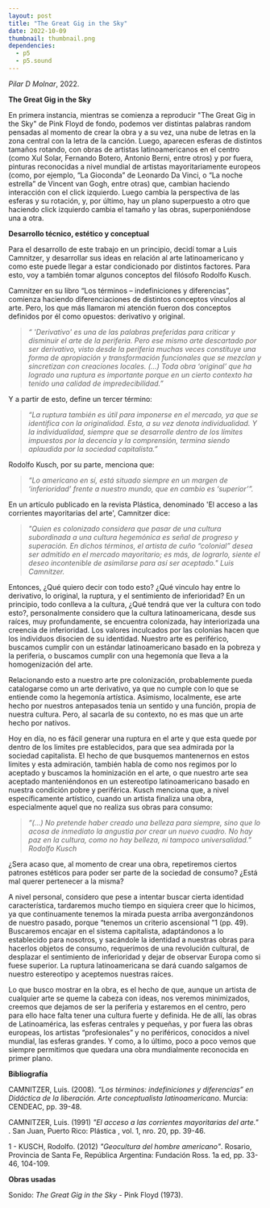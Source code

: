 ```yaml
---
layout: post
title: "The Great Gig in the Sky"
date: 2022-10-09
thumbnail: thumbnail.png
dependencies:
  - p5
  - p5.sound
---
```


<div id="div-sketch">
  <script type="text/javascript" src="sketch.js"></script>
</div>

_Pilar D Molnar_, 2022.

**The Great Gig in the Sky**

En primera instancia, mientras se comienza a reproducir "The Great Gig in the Sky" de Pink Floyd de fondo, podemos ver distintas palabras random pensadas al momento de crear la obra y a su vez, una nube de letras en la zona central con la letra de la canción. Luego, aparecen esferas de distintos tamaños rotando, con obras de artistas latinoamericanos en el centro (como Xul Solar, Fernando Botero, Antonio Berni, entre otros) y por fuera, pinturas reconocidas a nivel mundial de artistas mayoritariamente europeos (como, por ejemplo, “La Gioconda” de Leonardo Da Vinci, o “La noche estrella” de Vincent van Gogh, entre otras) que, cambian haciendo interacción con el click izquierdo. Luego cambia la perspectiva de las esferas y su rotación, y, por último, hay un plano superpuesto a otro que haciendo click izquierdo cambia el tamaño y las obras, superponiéndose una a otra.

**Desarrollo técnico, estético y conceptual**

Para el desarrollo de este trabajo en un principio, decidí tomar a Luis Camnitzer, y desarrollar sus ideas en relación al arte latinoamericano y como este puede llegar a estar condicionado por distintos factores. Para esto, voy a también tomar algunos conceptos del filósofo Rodolfo Kusch.

Camnitzer en su libro “Los términos – indefiniciones y diferencias”, comienza haciendo diferenciaciones de distintos conceptos vínculos al arte. Pero, los que más llamaron mi atención fueron dos conceptos definidos por él como opuestos: derivativo y original. 
>_“ 'Derivativo' es una de las palabras preferidas para criticar y disminuir el arte de la periferia. Pero ese mismo arte descartado por ser derivativo, visto desde la periferia muchas veces constituye una forma de apropiación y transformación funcionales que se mezclan y sincretizan con creaciones locales. (…) Toda obra ‘original’ que ha logrado una ruptura es importante porque en un cierto contexto ha tenido una calidad de impredecibilidad.”_

Y a partir de esto, define un tercer término:
>_“La ruptura también es útil para imponerse en el mercado, ya que se identifica con la originalidad. Esta, a su vez denota individualidad. Y la individualidad, siempre que se desarrolle dentro de los límites impuestos por la decencia y la comprensión, termina siendo aplaudida por la sociedad capitalista.”_

Rodolfo Kusch, por su parte, menciona que: 
>_“Lo americano en sí, está situado siempre en un margen de ‘inferioridad’ frente a nuestro mundo, que en cambio es ‘superior’”._

En un artículo publicado en la revista Plástica, denominado 'El acceso a las corrientes mayoritarias del arte', Camnitzer dice:
>_"Quien es colonizado considera que pasar de una cultura subordinada a una cultura hegemónica es señal de progreso y superación. En dichos términos, el artista de cuño “colonial” desea ser admitido en el mercado mayoritario; es más, de lograrlo, siente el deseo incontenible de asimilarse para así ser aceptado." Luis Camnitzer._

Entonces, ¿Qué quiero decir con todo esto? ¿Qué vinculo hay entre lo derivativo, lo original, la ruptura, y el sentimiento de inferioridad? En un principio, todo conlleva a la cultura, ¿Qué tendrá que ver la cultura con todo esto?, personalmente considero que la cultura latinoamericana, desde sus raíces, muy profundamente, se encuentra colonizada, hay interiorizada una creencia de inferioridad. Los valores inculcados por las colonias hacen que los individuos disocien de su identidad. Nuestro arte es periférico, buscamos cumplir con un estándar latinoamericano basado en la pobreza y la periferia, o buscamos cumplir con una hegemonía que lleva a la homogenización del arte. 

Relacionando esto a nuestro arte pre colonización, probablemente pueda catalogarse como un arte derivativo, ya que no cumple con lo que se entiende como la hegemonía artística. Asimismo, localmente, ese arte hecho por nuestros antepasados tenia un sentido y una función, propia de nuestra cultura. Pero, al sacarla de su contexto, no es mas que un arte hecho por nativos.

Hoy en día, no es fácil generar una ruptura en el arte y que esta quede por dentro de los limites pre establecidos, para que sea admirada por la sociedad capitalista. El hecho de que busquemos mantenernos en estos limites y esta admiración, también habla de como nos regimos por lo aceptado y buscamos la hominización en el arte, o que nuestro arte sea aceptado manteniéndonos en un estereotipo latinoamericano basado en nuestra condición pobre y periférica. 
Kusch menciona que, a nivel específicamente artístico, cuando un artista finaliza una obra, especialmente aquel que no realiza sus obras para consumo:

>_“(...) No pretende haber creado una belleza para siempre, sino que lo acosa de inmediato la angustia por crear un nuevo cuadro. No hay paz en la cultura, como no hay belleza, ni tampoco universalidad.” Rodolfo Kusch_


¿Sera acaso que, al momento de crear una obra, repetiremos ciertos patrones estéticos para poder ser parte de la sociedad de consumo? ¿Está mal querer pertenecer a la misma?

A nivel personal, considero que pese a intentar buscar cierta identidad característica, tardaremos mucho tiempo en siquiera creer que lo hicimos, ya que continuamente tenemos la mirada puesta arriba avergonzándonos de nuestro pasado, porque “tenemos un criterio ascensional ”1  (pp. 49). Buscaremos encajar en el sistema capitalista, adaptándonos a lo establecido para nosotros, y sacándole la identidad a nuestras obras para hacerlos objetos de consumo, requerimos de una revolución cultural, de desplazar el sentimiento de inferioridad y dejar de observar Europa como si fuese superior. La ruptura latinoamericana se dará cuando salgamos de nuestro estereotipo y aceptemos nuestras raíces.

Lo que busco mostrar en la obra, es el hecho de que, aunque un artista de cualquier arte se queme la cabeza con ideas, nos veremos minimizados, creemos que dejamos de ser la periferia y estaremos en el centro, pero para ello hace falta tener una cultura fuerte y definida. He de allí, las obras de Latinoamérica, las esferas centrales y pequeñas, y por fuera las obras europeas, los artistas “profesionales” y no periféricos, conocidos a nivel mundial, las esferas grandes. Y como, a lo último, poco a poco vemos que siempre permitimos que quedara una obra mundialmente reconocida en primer plano.





**Bibliografía**


CAMNITZER, Luis. (2008). _“Los términos: indefiniciones y diferencias” en
Didáctica de la liberación. Arte conceptualista latinoamericano_. Murcia:
CENDEAC, pp. 39-48.

CAMNITZER, Luis. (1991) _"El acceso a las corrientes mayoritarias del arte."_ . San Juan, Puerto Rico: Plástica , vol. 1, nro. 20, pp.  39-46.

1 - KUSCH, Rodolfo. (2012) _"Geocultura del hombre americano"_. Rosario, Provincia de Santa Fe, República Argentina: Fundación Ross. 1a ed, pp. 33-46, 104-109.

**Obras usadas**

Sonido: _The Great Gig in the Sky_ - Pink Floyd (1973).